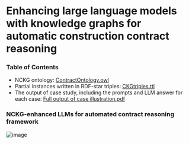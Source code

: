 # Enhancing large language models with knowledge graphs for automatic construction contract reasoning
### Table of Contents
* NCKG ontology:
  [ContractOntology.owl](https://github.com/CamilleZ99/ContractKG/blob/main/ContractOntology.owl)
* Partial instances written in RDF-star triples:
  [CKGtriples.ttl](https://github.com/CamilleZ99/ContractKG/blob/main/CKGtriples.ttl)
* The output of case study, including the prompts and LLM answer for each case:
  [Full output of case illustration.pdf](https://github.com/CamilleZ99/ContractKG/blob/30da985a574f4c26368b9528e1a11bcdb483ea9c/Full%20output%20of%20case%20illustration.pdf)
### NCKG-enhanced LLMs for automated contract reasoning framework
![image](https://github.com/CamilleZ99/ContractKG/assets/73239436/3800b166-ff82-44a9-afa0-c4baa6122f9b)


